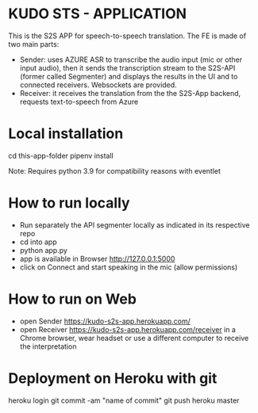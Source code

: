 # KUDO STS - APPLICATION

This is the S2S APP for speech-to-speech translation. The FE is made of two main parts:

- Sender: uses AZURE ASR to transcribe the audio input (mic or other input audio), then it sends the transcription stream to the S2S-API (former called Segmenter) and displays the results in the UI and to connected receivers. Websockets are provided. 
- Receiver: it receives the translation from the the S2S-App backend, requests text-to-speech from Azure

# Local installation

cd this-app-folder
pipenv install

Note: Requires python 3.9 for compatibility reasons with eventlet 

# How to run locally
- Run separately the API segmenter locally as indicated in its respective repo
- cd into app
- python app.py
- app is available in Browser http://127.0.0.1:5000
- click on Connect and start speaking in the mic (allow permissions)

# How to run on Web
- open Sender https://kudo-s2s-app.herokuapp.com/
- open Receiver https://kudo-s2s-app.herokuapp.com/receiver in a Chrome browser, wear headset or use a different computer to receive the interpretation

# Deployment on Heroku with git

heroku login
git commit -am "name of commit"
git push heroku master

 
